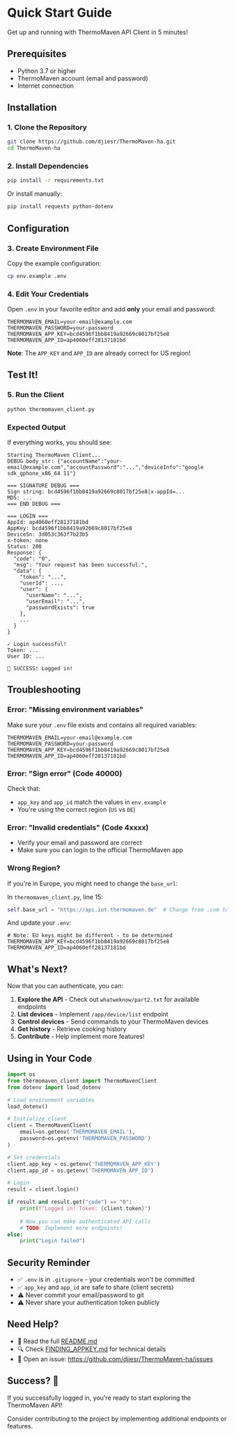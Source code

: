 # Quick Start Guide

Get up and running with ThermoMaven API Client in 5 minutes!

## Prerequisites

- Python 3.7 or higher
- ThermoMaven account (email and password)
- Internet connection

## Installation

### 1. Clone the Repository

```bash
git clone https://github.com/djiesr/ThermoMaven-ha.git
cd ThermoMaven-ha
```

### 2. Install Dependencies

```bash
pip install -r requirements.txt
```

Or install manually:
```bash
pip install requests python-dotenv
```

## Configuration

### 3. Create Environment File

Copy the example configuration:

```bash
cp env.example .env
```

### 4. Edit Your Credentials

Open `.env` in your favorite editor and add **only** your email and password:

```env
THERMOMAVEN_EMAIL=your-email@example.com
THERMOMAVEN_PASSWORD=your-password
THERMOMAVEN_APP_KEY=bcd4596f1bb8419a92669c8017bf25e8
THERMOMAVEN_APP_ID=ap4060eff28137181bd
```

**Note**: The `APP_KEY` and `APP_ID` are already correct for US region!

## Test It!

### 5. Run the Client

```bash
python thermomaven_client.py
```

### Expected Output

If everything works, you should see:

```
Starting ThermoMaven Client...
DEBUG body_str: {"accountName":"your-email@example.com","accountPassword":"...","deviceInfo":"google sdk_gphone_x86_64 11"}

=== SIGNATURE DEBUG ===
Sign string: bcd4596f1bb8419a92669c8017bf25e8|x-appId=...
MD5: ...
=== END DEBUG ===

=== LOGIN ===
AppId: ap4060eff28137181bd
AppKey: bcd4596f1bb8419a92669c8017bf25e8
DeviceSn: 3d053c363f7b23b5
x-token: none
Status: 200
Response: {
  "code": "0",
  "msg": "Your request has been successful.",
  "data": {
    "token": "...",
    "userId": ...,
    "user": {
      "userName": "...",
      "userEmail": "...",
      "passwordExists": true
    },
    ...
  }
}

✓ Login successful!
Token: ...
User ID: ...

🎉 SUCCESS! Logged in!
```

## Troubleshooting

### Error: "Missing environment variables"

Make sure your `.env` file exists and contains all required variables:
```env
THERMOMAVEN_EMAIL=your-email@example.com
THERMOMAVEN_PASSWORD=your-password
THERMOMAVEN_APP_KEY=bcd4596f1bb8419a92669c8017bf25e8
THERMOMAVEN_APP_ID=ap4060eff28137181bd
```

### Error: "Sign error" (Code 40000)

Check that:
- `app_key` and `app_id` match the values in `env.example`
- You're using the correct region (`US` vs `DE`)

### Error: "Invalid credentials" (Code 4xxxx)

- Verify your email and password are correct
- Make sure you can login to the official ThermoMaven app

### Wrong Region?

If you're in Europe, you might need to change the `base_url`:

In `thermomaven_client.py`, line 15:
```python
self.base_url = "https://api.iot.thermomaven.de"  # Change from .com to .de
```

And update your `.env`:
```env
# Note: EU keys might be different - to be determined
THERMOMAVEN_APP_KEY=bcd4596f1bb8419a92669c8017bf25e8
THERMOMAVEN_APP_ID=ap4060eff28137181bd
```

## What's Next?

Now that you can authenticate, you can:

1. **Explore the API** - Check out `whatweknow/part2.txt` for available endpoints
2. **List devices** - Implement `/app/device/list` endpoint
3. **Control devices** - Send commands to your ThermoMaven devices
4. **Get history** - Retrieve cooking history
5. **Contribute** - Help implement more features!

## Using in Your Code

```python
import os
from thermomaven_client import ThermoMavenClient
from dotenv import load_dotenv

# Load environment variables
load_dotenv()

# Initialize client
client = ThermoMavenClient(
    email=os.getenv('THERMOMAVEN_EMAIL'),
    password=os.getenv('THERMOMAVEN_PASSWORD')
)

# Set credentials
client.app_key = os.getenv('THERMOMAVEN_APP_KEY')
client.app_id = os.getenv('THERMOMAVEN_APP_ID')

# Login
result = client.login()

if result and result.get("code") == "0":
    print(f"Logged in! Token: {client.token}")
    
    # Now you can make authenticated API calls
    # TODO: Implement more endpoints!
else:
    print("Login failed")
```

## Security Reminder

- ✅ `.env` is in `.gitignore` - your credentials won't be committed
- ✅ `app_key` and `app_id` are safe to share (client secrets)
- ⚠️ Never commit your email/password to git
- ⚠️ Never share your authentication token publicly

## Need Help?

- 📖 Read the full [README.md](README.md)
- 🔍 Check [FINDING_APPKEY.md](FINDING_APPKEY.md) for technical details
- 🐛 Open an issue: https://github.com/djiesr/ThermoMaven-ha/issues

## Success? 🎉

If you successfully logged in, you're ready to start exploring the ThermoMaven API!

Consider contributing to the project by implementing additional endpoints or features.

